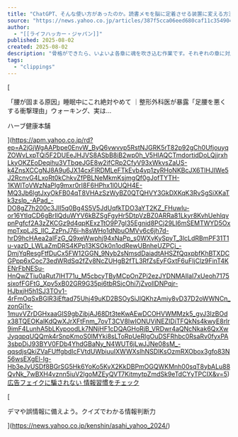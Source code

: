```yaml
---
title: "ChatGPT、そんな使い方があったのか。読書メモを脳に定着させる装置に変える方法（ライフハッカー・ジャパン）"
source: "https://news.yahoo.co.jp/articles/387f5cca06eed680caf11c354904ae2d93fff942?page=2"
author:
  - "[[ライフハッカー・ジャパン]]"
published: 2025-08-02
created: 2025-08-02
description: "骨格ができたら、いよいよ各章に魂を吹き込む作業です。それぞれの章に対応した、具体的な演習問題や自己分析の質問を作成させます。ここが、このワークブックの最も価値ある部分になります。プロンプト例"
tags:
  - "clippings"
---
```

[

「腰が固まる原因」睡眠中にこれ絶対やめて ｜整形外科医が暴露「足腰を悪くする衝撃理由」ウォーキング、実は…

ハーブ健康本舗

](https://apm.yahoo.co.jp/rd?ep=A2jGjWgAAPbpe0EnvW_ByQ6vwvvp5RstNJGRK5rT82p92gCh0UfjouyqZOWvLxpTQi5F2DUEeJHJVS8ASbB8iB2wp0h_V5HlAQCTmdortidDoLQjjrxhLkyOKZEoDeqihu3VTbqeJGE8w2ifCRp2CfyV93xWkvsZaUS-k4ZnsXCCgNJ8A9u6JX14cxFlRDMLeFTkEvb4vp1zyRHoNKBcJX6TlHJIWe5J2RcnvG4LxoRt0kChkvZfPBLNeMkmKsjmgQf0gJofTYTH-1KWlToVWzNaPlg9mxr0rI8F6HPhx1l0UQH4E-MQ3Jb6lgtJxyOkFB04qT8VHAzSzWyBZ0QTQHVY3GkDXKqK3RvSgSiXKaTk3zsIp_-APad_-DO8gZ7h200c3JII5q0Bg4S5V5JdUqfkTDO3aYT2KZ_FHuwIu-or16YtIqCD6gBrIlQduWYV6kBZSgFgyHr5DtpVzBZ0ARRa81Lkyr8KvhUehlqvpnPgfcf2A3zZKCGz9d4qpKExzTtO9P7gI35Egnid8PCj29LI6mSEMTWYD5OxmpTxpLJS_lIC_ZzPnJ76i-h8sWHo1dNbuOMVv6c6jh7d-hrD9hcHAea2aIFzG_Q9xeWwphj94xNaPp_s0WXvKySpyT_3lcLdRBmPF31T1u-vazD_LWLaZmDRS4KPp13KSOk0n1odRewUBnheUZPCj_-DmjYqResgFtfDuCx5FW12GGN_9Nyb2sNmsdDaiadtAHSZfQqxpbfKhBTXDCGPpp6xCoc73edWRdSq2fZv8NcZUHgB2fTL3RfZsEyFGxtF6uFIjClz9FinT4KENrFbNESu-HnQwZTiu0aRut7IHT71u_M5cbcyTByMCpOnZPi2ezJYDNMAIlaI7xUeoh7175sjxofFGFtG_Xpv5xB02GR9G35pi6tbRSjcOhi7jZvoIlDNPqjr-HJbxjH5h1SJ3TOv1-4rFmOqSxBGlR3iEftad75Uhj49uKD2BSOySiJlQKhzAmiy8vD37D2oWWNCn_zonGj1x-1muvVZrDGHxaaGIS9gbZibjAJ68Dt3teKwAEwDCOHVWMMzk5_gvJ3IzBOdx38TQEOKalKdQwXJrXFtFnm_7ovT3CV8IwIONUViNEZIDiTFQkNs4kwyE8rlr9imF4LunhA5bLKypoodLk7NNjHF1cDQAGHoRjB_VRDwr4aQNcNkak6QxXwJyqqpqUQQmk4rSnpKmoS0lMYki8sLToRpUeRlgOuDSFRhbc0RsaRv0fyxPA3sbpDiJ93BYV0FDb4YhdGBaNy_N4WUT6jLwJJNe08sM_-qqsdjsQkiZVaFUffgbdIcFVtdUWbiuuIXWWXslhNSDlKsOzmRXObox3gfo83N56wsEXgEl-Ig-Hb3eJyUSDf8BGrSG5Hk6YoKo5KvX2KkDBPmOGQWKMnh00sqT8ybALu88QvNk_7wBXH4vznn5iuV2lgoMZEyQVT7KitmytpZmdSk9eTdCYyTPCIX&v=5)[広告](https://ads-feedback.yahoo.co.jp/fdbk2?m=A2jGjWgAAGQeneCaJQVWb7RXGcmjRxVrNRDlDTrIbKwxyOFO0TThAXwULZejKZvcHMSr4O3A7-ReK3iHbKOA-qqZezAiKL75_DWZr27TcvbUc0IqpwMpwcIHp_U0FJtSMB7za_VhEEKTdfbZLacBcKMDurJWTHLrRZwXNqtpeEYJRI_QwA3YOsTbYr_gEp5wRClg3NYZbmqODSDw0ah0Bq5L9emwn2JEbRHajJVzWZtX1iw78l3hAPlGTIkx3UsXH3gnz1arzwIiOrj31vGXmB-nxr_Pb7P6D7rQUMM7&o=A2jGjWgAACwxsdWludIrCk4nkH3t61cseP7Z-HSXqNJP_SEXXFtJrpZ1_qC9LGjnCCmaMbYBomnprVr3giPre3dIGF3gbD4_XV1gu469QzAPSLFsfSUJB28hMdo1rPtnsdLGzXodxCc10MukPttQBLY6mYzu54cW7byj25PIU-Wkr8Vh20m-GwAWWrjuDNOOOvaVceiQLSrXgj3wvEOR2tFaVRmOl5BtkfWOT-QXQSXrA-DI7_OzVN27B4A4fBYkxJ-jZ7_mm0HezZPWq13sMZdrATx7mW9DAI3fdXtpQeH3pWoQFXZx7lGzby_CpPmL8PtOgQ)[フェイクに騙されない 情報習慣をチェック](https://news.yahoo.co.jp/kenshin/asahi_yahoo_2024/)

[

デマや誤情報に備えよう。クイズでわかる情報判断力

](https://news.yahoo.co.jp/kenshin/asahi_yahoo_2024/)